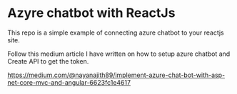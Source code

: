 # Azyre chatbot with ReactJs

This repo is a simple example of connecting azure chatbot to your reactjs site.

Follow this medium article I have written on how to setup azure chatbot and Create API to get the token.

https://medium.com/@nayanajith89/implement-azure-chat-bot-with-asp-net-core-mvc-and-angular-6623fc1e4617